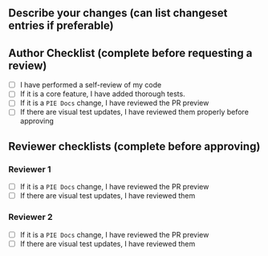 ## Describe your changes (can list changeset entries if preferable)


## Author Checklist (complete before requesting a review)
- [ ] I have performed a self-review of my code
- [ ] If it is a core feature, I have added thorough tests.
- [ ] If it is a `PIE Docs` change, I have reviewed the PR preview
- [ ] If there are visual test updates, I have reviewed them properly before approving

## Reviewer checklists (complete before approving)
### Reviewer 1
- [ ] If it is a `PIE Docs` change, I have reviewed the PR preview
- [ ] If there are visual test updates, I have reviewed them

### Reviewer 2
- [ ] If it is a `PIE Docs` change, I have reviewed the PR preview
- [ ] If there are visual test updates, I have reviewed them
